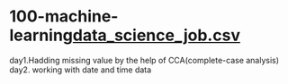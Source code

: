 # 100-machine-learning[data_science_job.csv](https://github.com/jeetukumarmeena/100-machine-learning/files/14894175/data_science_job.csv)
day1.Hadding missing value by the help of CCA(complete-case analysis)
day2. working with date and time data
